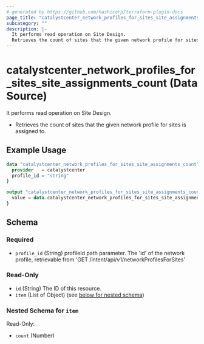 ```yaml
---
# generated by https://github.com/hashicorp/terraform-plugin-docs
page_title: "catalystcenter_network_profiles_for_sites_site_assignments_count Data Source - terraform-provider-catalystcenter"
subcategory: ""
description: |-
  It performs read operation on Site Design.
  Retrieves the count of sites that the given network profile for sites is assigned to.
---
```


# catalystcenter_network_profiles_for_sites_site_assignments_count (Data Source)

It performs read operation on Site Design.

- Retrieves the count of sites that the given network profile for sites is assigned to.

## Example Usage

```terraform
data "catalystcenter_network_profiles_for_sites_site_assignments_count" "example" {
  provider   = catalystcenter
  profile_id = "string"
}

output "catalystcenter_network_profiles_for_sites_site_assignments_count_example" {
  value = data.catalystcenter_network_profiles_for_sites_site_assignments_count.example.item
}
```

<!-- schema generated by tfplugindocs -->
## Schema

### Required

- `profile_id` (String) profileId path parameter. The 'id' of the network profile, retrievable from 'GET /intent/api/v1/networkProfilesForSites'

### Read-Only

- `id` (String) The ID of this resource.
- `item` (List of Object) (see [below for nested schema](#nestedatt--item))

<a id="nestedatt--item"></a>
### Nested Schema for `item`

Read-Only:

- `count` (Number)
